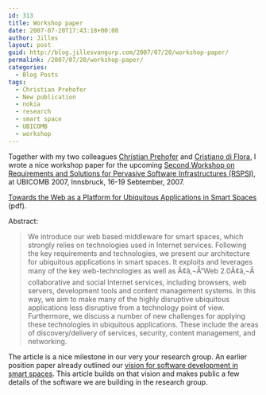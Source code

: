 ```yaml
---
id: 313
title: Workshop paper
date: 2007-07-20T17:43:18+00:00
author: Jilles
layout: post
guid: http://blog.jillesvangurp.com/2007/07/20/workshop-paper/
permalink: /2007/07/20/workshop-paper/
categories:
  - Blog Posts
tags:
  - Christian Prehofer
  - New publication
  - nokia
  - research
  - smart space
  - UBICOMB
  - workshop
---
```

Together with my two colleagues <a href="http://www.prehofer.de">Christian Prehofer</a> and <a href="http://research.nokia.com/people/cristiano_di_flora/index.html">Cristiano di Flora</a>, I wrote a nice workshop paper for the upcoming <a href="http://www.igd.fhg.de/igd-a1/RSPSI2/">Second Workshop on Requirements and Solutions for Pervasive Software Infrastructures (RSPSI)</a>, at UBICOMB 2007, Innsbruck, 16-19 Sebtember, 2007. 

<a href="http://publications.jillesvangurp.com/WebSmartSpaces.pdf">Towards the Web as a Platform for Ubiquitous Applications in Smart Spaces</a> (pdf).

Abstract:

<blockquote>We introduce our web based middleware for smart spaces, which strongly relies on technologies used in Internet services. Following the key requirements and
technologies, we present our architecture for ubiquitous applications in smart spaces. It exploits and leverages many of the key web-technologies as well as Ã¢â‚¬Å“Web 2.0Ã¢â‚¬Â collaborative and social Internet services, including browsers, web servers, development tools and content management systems. In this way, we aim to make many of the highly disruptive ubiquitous applications less disruptive from a technology point of view. Furthermore, we discuss a number of new challenges for applying these technologies in ubiquitous applications. These include the areas of discovery/delivery of services, security, content management, and networking.</blockquote>

The article is a nice milestone in our very your research group. An earlier position paper already outlined our <a href="http://blog.jillesvangurp.com/2007/03/21/towards-effective-smart-space-application-development-impediments-and-research-challenges/">vision for software development in smart spaces</a>. This article builds on that vision and makes public a few details of the software we are building in the research group. 




